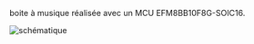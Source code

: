 ﻿boite à musique réalisée avec un MCU EFM8BB10F8G-SOIC16.

 
![schématique](https://github.com/picatout/music_box/docs/music_box.png)

